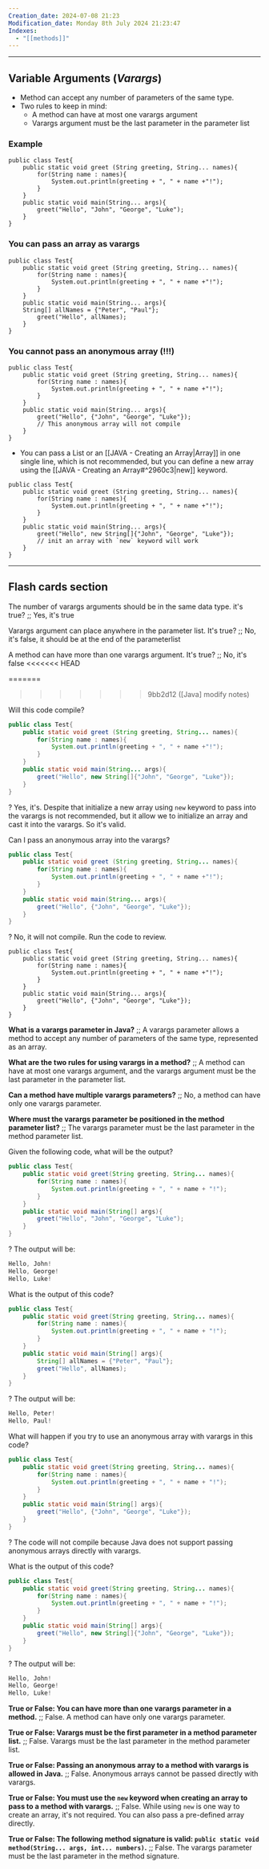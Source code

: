 ```yaml
---
Creation_date: 2024-07-08 21:23
Modification_date: Monday 8th July 2024 21:23:47
Indexes:
  - "[[methods]]"
---
```


----

## Variable Arguments (*Varargs*)

- Method can accept any number of parameters of the same type.
- Two rules to keep in mind:
	- A method can have at most one varargs argument
	- Varargs argument must be the last parameter in the parameter list

### Example

```run-java
public class Test{
	public static void greet (String greeting, String... names){
		for(String name : names){
			System.out.println(greeting + ", " + name +"!");
		}
	}
	public static void main(String... args){
		greet("Hello", "John", "George", "Luke");
	}
}
```


### You can pass an array as varargs

```run-java
public class Test{
	public static void greet (String greeting, String... names){
		for(String name : names){
			System.out.println(greeting + ", " + name +"!");
		}
	}
	public static void main(String... args){
	String[] allNames = {"Peter", "Paul"};
		greet("Hello", allNames);
	}
}
```

### You cannot pass an anonymous array (!!!)

```run-java
public class Test{
	public static void greet (String greeting, String... names){
		for(String name : names){
			System.out.println(greeting + ", " + name +"!");
		}
	}
	public static void main(String... args){
		greet("Hello", {"John", "George", "Luke"});
		// This anonymous array will not compile
	}
}
```

- You can pass a List or an [[JAVA - Creating an Array|Array]] in one single line, which is not recommended, but you can define a new array using the [[JAVA - Creating an Array#^2960c3|new]] keyword.
```run-java
public class Test{
	public static void greet (String greeting, String... names){
		for(String name : names){
			System.out.println(greeting + ", " + name +"!");
		}
	}
	public static void main(String... args){
		greet("Hello", new String[]{"John", "George", "Luke"});
		// init an array with `new` keyword will work
	}
}
```





---
## Flash cards section

The number of varargs arguments should be in the same data type. it's true? ;; Yes, it's true
<!--SR:!2024-10-09,68,310-->

Varargs argument can place anywhere in the parameter list. It's true? ;; No, it's false, it should be at the end of the parameterlist
<!--SR:!2024-09-26,55,310-->

A method can have more than one varargs argument. It's true? ;; No, it's false
<<<<<<< HEAD
<!--SR:!2024-09-13,42,290-->
=======
<!--SR:!2024-09-08,40,290-->
>>>>>>> 9bb2d12 ([Java] modify notes)


Will this code compile?
```java
public class Test{
	public static void greet (String greeting, String... names){
		for(String name : names){
			System.out.println(greeting + ", " + name +"!");
		}
	}
	public static void main(String... args){
		greet("Hello", new String[]{"John", "George", "Luke"});
	}
}
```
?
Yes, it's. Despite that initialize a new array using `new` keyword to pass into the varargs is not recommended, but it allow we to initialize an array and cast it into the varargs. So it's valid.
<!--SR:!2024-08-13,14,290-->

Can I pass an anonymous array into the varargs?
```java
public class Test{
	public static void greet (String greeting, String... names){
		for(String name : names){
			System.out.println(greeting + ", " + name +"!");
		}
	}
	public static void main(String... args){
		greet("Hello", {"John", "George", "Luke"});
	}
}
```
?
No, it will not compile.
Run the code to review.
```run-java
public class Test{
	public static void greet (String greeting, String... names){
		for(String name : names){
			System.out.println(greeting + ", " + name +"!");
		}
	}
	public static void main(String... args){
		greet("Hello", {"John", "George", "Luke"});
	}
}
```
<!--SR:!2024-08-16,14,290-->

**What is a varargs parameter in Java?** ;; A varargs parameter allows a method to accept any number of parameters of the same type, represented as an array.

**What are the two rules for using varargs in a method?** ;; A method can have at most one varargs argument, and the varargs argument must be the last parameter in the parameter list.
<!--SR:!2024-08-06,4,281-->

**Can a method have multiple varargs parameters?** ;; No, a method can have only one varargs parameter.
<!--SR:!2024-08-06,4,284-->

**Where must the varargs parameter be positioned in the method parameter list?** ;; The varargs parameter must be the last parameter in the method parameter list.

Given the following code, what will be the output?
```java
public class Test{
    public static void greet(String greeting, String... names){
        for(String name : names){
            System.out.println(greeting + ", " + name + "!");
        }
    }
    public static void main(String[] args){
        greet("Hello", "John", "George", "Luke");
    }
}
```
?
The output will be:
```java
Hello, John!
Hello, George!
Hello, Luke!
```
<!--SR:!2024-08-06,4,281-->

What is the output of this code?
```java
public class Test{
    public static void greet(String greeting, String... names){
        for(String name : names){
            System.out.println(greeting + ", " + name + "!");
        }
    }
    public static void main(String[] args){
        String[] allNames = {"Peter", "Paul"};
        greet("Hello", allNames);
    }
}
```
?
The output will be:
```java
Hello, Peter!
Hello, Paul!
```

What will happen if you try to use an anonymous array with varargs in this code?
```java
public class Test{
    public static void greet(String greeting, String... names){
        for(String name : names){
            System.out.println(greeting + ", " + name + "!");
        }
    }
    public static void main(String[] args){
        greet("Hello", {"John", "George", "Luke"});
    }
}
```
?
The code will not compile because Java does not support passing anonymous arrays directly with varargs.

What is the output of this code?
```java
public class Test{
    public static void greet(String greeting, String... names){
        for(String name : names){
            System.out.println(greeting + ", " + name + "!");
        }
    }
    public static void main(String[] args){
        greet("Hello", new String[]{"John", "George", "Luke"});
    }
}
```
?
The output will be:
```java
Hello, John!
Hello, George!
Hello, Luke!
```

**True or False: You can have more than one varargs parameter in a method.** ;; False. A method can have only one varargs parameter.

**True or False: Varargs must be the first parameter in a method parameter list.** ;; False. Varargs must be the last parameter in the method parameter list.

**True or False: Passing an anonymous array to a method with varargs is allowed in Java.** ;; False. Anonymous arrays cannot be passed directly with varargs.

**True or False: You must use the `new` keyword when creating an array to pass to a method with varargs.** ;; False. While using `new` is one way to create an array, it's not required. You can also pass a pre-defined array directly.

**True or False: The following method signature is valid: `public static void method(String... args, int... numbers)`.** ;; False. The varargs parameter must be the last parameter in the method signature.
